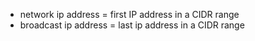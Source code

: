 - network ip address = first IP address in a CIDR range
- broadcast ip address = last ip address in a CIDR range